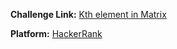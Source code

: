 **Challenge Link:** [Kth element in Matrix](https://www.hackerrank.com/contests/90-days-of-coding/challenges/kth-element-in-matrix-1)

**Platform:** [HackerRank](https://hackerrank.com/)
